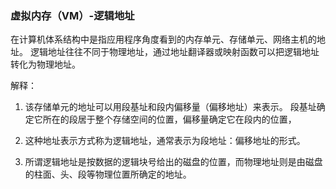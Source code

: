 ### 虚拟内存（VM）-逻辑地址

在计算机体系结构中是指应用程序角度看到的内存单元、存储单元、网络主机的地址。 逻辑地址往往不同于物理地址，通过地址翻译器或映射函数可以把逻辑地址转化为物理地址。

解释：

1. 该存储单元的地址可以用段基址和段内偏移量（偏移地址）来表示。 段基址确定它所在的段居于整个存储空间的位置，偏移量确定它在段内的位置，
2. 这种地址表示方式称为逻辑地址，通常表示为段地址：偏移地址的形式。
    
2. 所谓逻辑地址是按数据的逻辑块号给出的磁盘的位置，而物理地址则是由磁盘的柱面、头、段等物理位置所确定的地址。
    
